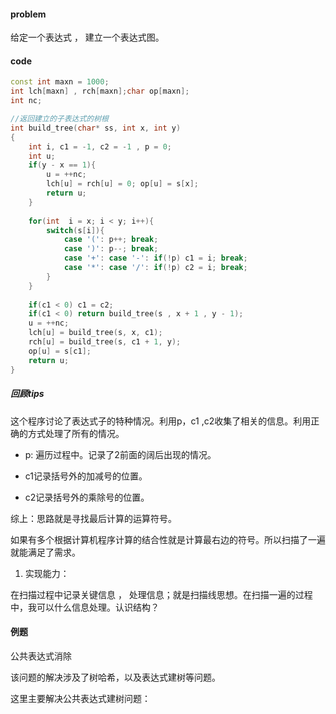 #### problem

给定一个表达式 ， 建立一个表达式图。



#### code

```cpp
const int maxn = 1000;
int lch[maxn] , rch[maxn];char op[maxn];
int nc;

//返回建立的子表达式的树根
int build_tree(char* ss, int x, int y)
{
    int i, c1 = -1, c2 = -1 , p = 0;
    int u;
    if(y - x == 1){
        u = ++nc;
        lch[u] = rch[u] = 0; op[u] = s[x];
        return u;
    }
    
    for(int  i = x; i < y; i++){
        switch(s[i]){
            case '(': p++; break;
            case ')': p--; break;
            case '+': case '-': if(!p) c1 = i; break;
            case '*': case '/': if(!p) c2 = i; break;
        }
    }
    
    if(c1 < 0) c1 = c2;
    if(c1 < 0) return build_tree(s , x + 1 , y - 1);
    u = ++nc;
    lch[u] = build_tree(s, x, c1);
    rch[u] = build_tree(s, c1 + 1, y);
    op[u] = s[c1];
    return u;
}
```

##### 回顾tips

这个程序讨论了表达式子的特种情况。利用p，c1 ,c2收集了相关的信息。利用正确的方式处理了所有的情况。

- p: 遍历过程中。记录了2前面的阔后出现的情况。

- c1记录括号外的加减号的位置。
- c2记录括号外的乘除号的位置。

综上：思路就是寻找最后计算的运算符号。

如果有多个根据计算机程序计算的结合性就是计算最右边的符号。所以扫描了一遍就能满足了需求。

1. 实现能力：

在扫描过程中记录关键信息 ， 处理信息；就是扫描线思想。在扫描一遍的过程中，我可以什么信息处理。认识结构？

#### 例题

公共表达式消除

该问题的解决涉及了树哈希，以及表达式建树等问题。

这里主要解决公共表达式建树问题：

